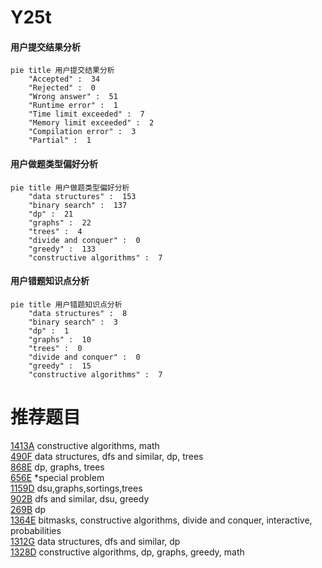 # Y25t

<!-- tabs:start -->



#### **用户提交结果分析**

```mermaid
pie title 用户提交结果分析
    "Accepted" :  34
    "Rejected" :  0
    "Wrong answer" :  51
    "Runtime error" :  1
    "Time limit exceeded" :  7
    "Memory limit exceeded" :  2
    "Compilation error" :  3
    "Partial" :  1
```

#### **用户做题类型偏好分析**

```mermaid
pie title 用户做题类型偏好分析
    "data structures" :  153
    "binary search" :  137
    "dp" :  21
    "graphs" :  22
    "trees" :  4
    "divide and conquer" :  0
    "greedy" :  133
    "constructive algorithms" :  7
```
#### **用户错题知识点分析**

```mermaid
pie title 用户错题知识点分析
    "data structures" :  8
    "binary search" :  3
    "dp" :  1
    "graphs" :  10
    "trees" :  0
    "divide and conquer" :  0
    "greedy" :  15
    "constructive algorithms" :  7
```



<!-- tabs:end -->
# 推荐题目
[1413A](https://codeforces.com/contest/1413/problem/A)		constructive algorithms,
                        math		  
[490F](https://codeforces.com/contest/490/problem/F)		data structures,
                        dfs and similar,
                        dp,
                        trees		  
[868E](https://codeforces.com/contest/868/problem/E)		dp,
                        graphs,
                        trees		  
[656E](https://codeforces.com/contest/656/problem/E)		*special problem		  
[1159D](https://codeforces.com/contest/1159/problem/D)		dsu,graphs,sortings,trees		  
[902B](https://codeforces.com/contest/902/problem/B)		dfs and similar,
                        dsu,
                        greedy		  
[269B](https://codeforces.com/contest/269/problem/B)		dp		  
[1364E](https://codeforces.com/contest/1364/problem/E)		bitmasks,
                        constructive algorithms,
                        divide and conquer,
                        interactive,
                        probabilities		  
[1312G](https://codeforces.com/contest/1312/problem/G)		data structures,
                        dfs and similar,
                        dp		  
[1328D](https://codeforces.com/contest/1328/problem/D)		constructive algorithms,
                        dp,
                        graphs,
                        greedy,
                        math		  
